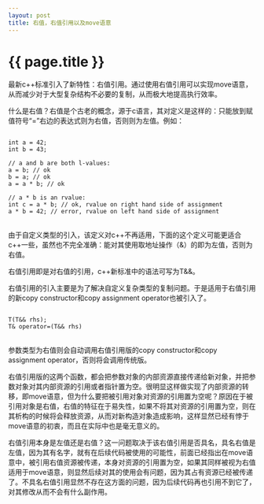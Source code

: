```yaml
---
layout: post
title: 右值，右值引用以及move语意
---
```


{{ page.title }}
===============

最新c++标准引入了新特性：右值引用。通过使用右值引用可以实现move语意，从而减少对于大型复杂结构不必要的复制，从而极大地提高执行效率。

什么是右值？右值是个古老的概念，源于c语言，其对定义是这样的：只能放到赋值符号“=”右边的表达式则为右值，否则则为左值。例如：

<pre>
<code>
int a = 42;
int b = 43;
   
// a and b are both l-values:
a = b; // ok
b = a; // ok
a = a * b; // ok

// a * b is an rvalue:
int c = a * b; // ok, rvalue on right hand side of assignment
a * b = 42; // error, rvalue on left hand side of assignment
</code>
</pre>

由于自定义类型的引入，该定义对c++不再适用，下面的这个定义可能更适合c++一些，虽然也不完全准确：能对其使用取地址操作（&）的即为左值，否则为右值。

右值引用即是对右值的引用，c++新标准中的语法可写为T&&。

右值引用的引入主要是为了解决自定义复杂类型的复制问题。于是适用于右值引用的新copy constructor和copy assignment operator也被引入了。

<pre>
<code>
T(T&& rhs);
T& operator=(T&& rhs)
</code>
</pre>

参数类型为右值则会自动调用右值引用版的copy constructor和copy assignment operator，否则将会调用传统版。

右值引用版的这两个函数，都会把参数对象的内部资源直接传递给新对象，并把参数对象对其内部资源的引用或者指针置为空。很明显这样做实现了内部资源的转移，即move语意，但为什么要把被引用对象对资源的引用置为空呢？原因在于被引用对象是右值，右值的特征在于易失性，如果不将其对资源的引用置为空，则在其析构的时候将会释放资源，从而对新构造对象造成影响，这样显然已经有悖于move语意的初衷，而且在实际中也是毫无意义的。

右值引用本身是左值还是右值？这一问题取决于该右值引用是否具名，具名右值是左值，因为其有名字，就有在后续代码被使用的可能性，前面已经指出在move语意中，被引用右值资源被传递，本身对资源的引用置为空，如果其同样被视为右值适用于move语意，则显然后续对其的使用会有问题，因为其占有资源已经被传递了。不具名右值引用显然不存在这方面的问题，因为后续代码再也引用不到它了，对其修改从而不会有什么副作用。

